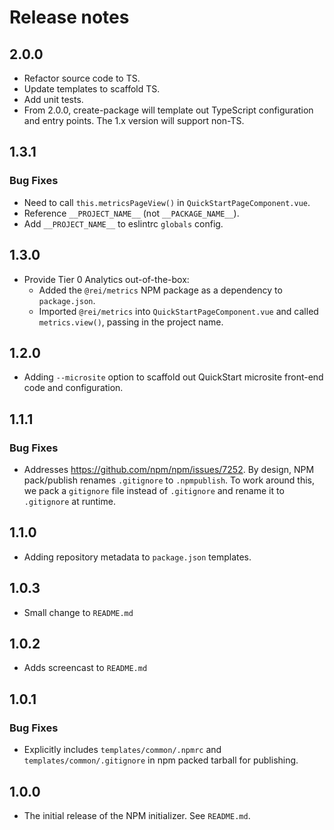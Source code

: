 # Release notes

## 2.0.0
- Refactor source code to TS.
- Update templates to scaffold TS.
- Add unit tests.
- From 2.0.0, create-package will template out TypeScript configuration and entry points. The 1.x version will support non-TS.

## 1.3.1

### Bug Fixes

- Need to call `this.metricsPageView()` in `QuickStartPageComponent.vue`.
- Reference `__PROJECT_NAME__` (not `__PACKAGE_NAME__`).
- Add `__PROJECT_NAME__` to eslintrc `globals` config.
 
## 1.3.0

- Provide Tier 0 Analytics out-of-the-box:
  - Added the `@rei/metrics` NPM package as a dependency to `package.json`.
  - Imported `@rei/metrics` into `QuickStartPageComponent.vue` and called `metrics.view()`, passing in the project name.

## 1.2.0

- Adding `--microsite` option to scaffold out QuickStart microsite front-end code and configuration.

## 1.1.1

### Bug Fixes

- Addresses https://github.com/npm/npm/issues/7252. By design, NPM pack/publish renames `.gitignore` to `.npmpublish`. To work around this, we pack a `gitignore` file instead of `.gitignore` and rename it to `.gitignore` at runtime. 

## 1.1.0

- Adding repository metadata to `package.json` templates.

## 1.0.3

- Small change to `README.md`

## 1.0.2

- Adds screencast to `README.md`

## 1.0.1

### Bug Fixes

- Explicitly includes `templates/common/.npmrc` and `templates/common/.gitignore` in npm packed tarball for publishing.

## 1.0.0

- The initial release of the NPM initializer. See `README.md`.
